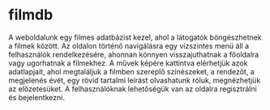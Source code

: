 # filmdb

A weboldalunk egy filmes adatbázist kezel, ahol a látogatók böngészhetnek a filmek között.
Az oldalon történő navigálásra egy vízszintes menü áll a felhasználók rendelkezésére, ahonnan könnyen visszajuthatnak a főoldalra vagy ugorhatnak a filmekhez.
A művek képére kattintva elérhetjük azok adatlapjait, ahol megtaláljuk a filmben szereplő színészeket, a rendezőt, a megjelenés évét,
egy rövid tartalmi leírást olvashatunk róluk, megnézhetjük az előzetesüket.
A felhasználóknak lehetőségük van az oldalra regisztrálni és bejelentkezni.
